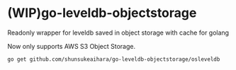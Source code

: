 # (WIP)go-leveldb-objectstorage
Readonly wrapper for leveldb saved in object storage with cache for golang

Now only supports AWS S3 Object Storage.

```
go get github.com/shunsukeaihara/go-leveldb-objectstorage/osleveldb
```
